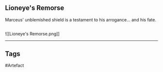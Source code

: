 ## Lioneye's Remorse
Marceus' unblemished shield is a testament
to his arrogance... and his fate.
## 
![[Lioneye's Remorse.png]]

---
## Tags
#Artefact